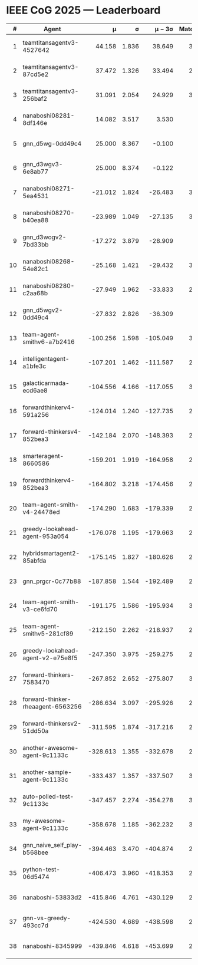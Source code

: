 # IEEE CoG 2025 — Leaderboard

| # | Agent | μ | σ | μ − 3σ | Matches | Updated |
|---:|---|---:|---:|---:|---:|---|
| 1 | teamtitansagentv3-4527642 | 44.158 | 1.836 | 38.649 | 3080 | 2025-08-29 09:20 |
| 2 | teamtitansagentv3-87cd5e2 | 37.472 | 1.326 | 33.494 | 2740 | 2025-08-29 09:20 |
| 3 | teamtitansagentv3-256baf2 | 31.091 | 2.054 | 24.929 | 3100 | 2025-08-29 09:20 |
| 4 | nanaboshi08281-8df146e | 14.082 | 3.517 | 3.530 | 70 | 2025-08-29 09:20 |
| 5 | gnn_d5wg-0dd49c4 | 25.000 | 8.367 | -0.100 | 80 | 2025-08-29 09:20 |
| 6 | gnn_d3wgv3-6e8ab77 | 25.000 | 8.374 | -0.122 | 98 | 2025-08-29 09:20 |
| 7 | nanaboshi08271-5ea4531 | -21.012 | 1.824 | -26.483 | 3420 | 2025-08-29 09:20 |
| 8 | nanaboshi08270-b40ea88 | -23.989 | 1.049 | -27.135 | 3240 | 2025-08-29 09:20 |
| 9 | gnn_d3wogv2-7bd33bb | -17.272 | 3.879 | -28.909 | 108 | 2025-08-29 09:20 |
| 10 | nanaboshi08268-54e82c1 | -25.168 | 1.421 | -29.432 | 3080 | 2025-08-29 09:20 |
| 11 | nanaboshi08280-c2aa68b | -27.949 | 1.962 | -33.833 | 2640 | 2025-08-29 09:20 |
| 12 | gnn_d5wgv2-0dd49c4 | -27.832 | 2.826 | -36.309 | 100 | 2025-08-29 09:20 |
| 13 | team-agent-smithv6-a7b2416 | -100.256 | 1.598 | -105.049 | 3380 | 2025-08-29 09:20 |
| 14 | intelligentagent-a1bfe3c | -107.201 | 1.462 | -111.587 | 2974 | 2025-08-29 09:20 |
| 15 | galacticarmada-ecd6ae8 | -104.556 | 4.166 | -117.055 | 3080 | 2025-08-29 09:20 |
| 16 | forwardthinkerv4-591a256 | -124.014 | 1.240 | -127.735 | 2695 | 2025-08-29 09:20 |
| 17 | forward-thinkersv4-852bea3 | -142.184 | 2.070 | -148.393 | 2539 | 2025-08-29 09:20 |
| 18 | smarteragent-8660586 | -159.201 | 1.919 | -164.958 | 2300 | 2025-08-29 09:20 |
| 19 | forwardthinkerv4-852bea3 | -164.802 | 3.218 | -174.456 | 2273 | 2025-08-29 09:20 |
| 20 | team-agent-smith-v4-24478ed | -174.290 | 1.683 | -179.339 | 2858 | 2025-08-29 09:20 |
| 21 | greedy-lookahead-agent-953a054 | -176.078 | 1.195 | -179.663 | 2754 | 2025-08-29 09:20 |
| 22 | hybridsmartagent2-85abfda | -175.145 | 1.827 | -180.626 | 2759 | 2025-08-29 09:20 |
| 23 | gnn_prgcr-0c77b88 | -187.858 | 1.544 | -192.489 | 2930 | 2025-08-29 09:20 |
| 24 | team-agent-smith-v3-ce6fd70 | -191.175 | 1.586 | -195.934 | 3378 | 2025-08-29 09:20 |
| 25 | team-agent-smithv5-281cf89 | -212.150 | 2.262 | -218.937 | 2960 | 2025-08-29 09:20 |
| 26 | greedy-lookahead-agent-v2-e75e8f5 | -247.350 | 3.975 | -259.275 | 2906 | 2025-08-29 09:20 |
| 27 | forward-thinkers-7583470 | -267.852 | 2.652 | -275.807 | 3020 | 2025-08-29 09:20 |
| 28 | forward-thinker-rheaagent-6563256 | -286.634 | 3.097 | -295.926 | 2744 | 2025-08-29 09:20 |
| 29 | forward-thinkersv2-51dd50a | -311.595 | 1.874 | -317.216 | 2744 | 2025-08-29 09:20 |
| 30 | another-awesome-agent-9c1133c | -328.613 | 1.355 | -332.678 | 2740 | 2025-08-29 09:20 |
| 31 | another-sample-agent-9c1133c | -333.437 | 1.357 | -337.507 | 3240 | 2025-08-29 09:20 |
| 32 | auto-polled-test-9c1133c | -347.457 | 2.274 | -354.278 | 3180 | 2025-08-29 09:20 |
| 33 | my-awesome-agent-9c1133c | -358.678 | 1.185 | -362.232 | 3140 | 2025-08-29 09:20 |
| 34 | gnn_naive_self_play-b568bee | -394.463 | 3.470 | -404.874 | 2560 | 2025-08-29 09:20 |
| 35 | python-test-06d5474 | -406.473 | 3.960 | -418.353 | 2830 | 2025-08-29 09:20 |
| 36 | nanaboshi-53833d2 | -415.846 | 4.761 | -430.129 | 2340 | 2025-08-29 09:20 |
| 37 | gnn-vs-greedy-493cc7d | -424.530 | 4.689 | -438.598 | 2100 | 2025-08-29 09:20 |
| 38 | nanaboshi-8345999 | -439.846 | 4.618 | -453.699 | 2400 | 2025-08-29 09:20 |
